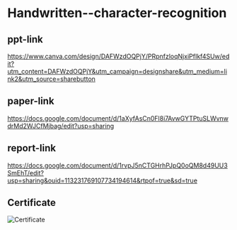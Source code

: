 # Handwritten--character-recognition

## ppt-link
https://www.canva.com/design/DAFWzdOQPjY/PRpnfzloqNjxiPfIkf4SUw/edit?utm_content=DAFWzdOQPjY&utm_campaign=designshare&utm_medium=link2&utm_source=sharebutton

## paper-link
https://docs.google.com/document/d/1aXyfAsCn0Fl8i7AvwGYTPtuSLWvnwdrMd2WJCfMjbag/edit?usp=sharing

## report-link
https://docs.google.com/document/d/1rvpJ5nCTGHrhPJpQ0oQM8d49UU3SmEhT/edit?usp=sharing&ouid=113231769107734194614&rtpof=true&sd=true

##  Certificate

![Certificate](https://github.com/user-attachments/assets/114d8a9f-c828-42bd-819e-13ced03b0a2a)
